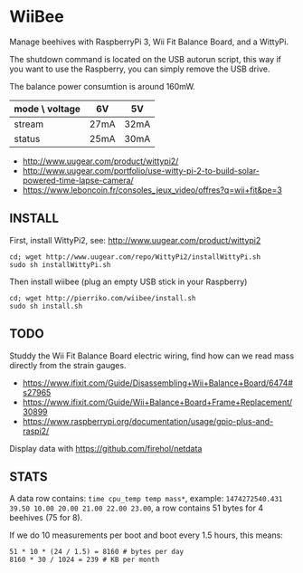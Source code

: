 WiiBee
======

Manage beehives with RaspberryPi 3, Wii Fit Balance Board, and a WittyPi.

The shutdown command is located on the USB autorun script, this way if you want
to use the Raspberry, you can simply remove the USB drive.

The balance power consumtion is around 160mW.

| mode \\ voltage |  6V  |  5V  |
| --------------- | ---- | ---- |
|    stream       | 27mA | 32mA |
|    status       | 25mA | 30mA |


* http://www.uugear.com/product/wittypi2/
* http://www.uugear.com/portfolio/use-witty-pi-2-to-build-solar-powered-time-lapse-camera/
* https://www.leboncoin.fr/consoles_jeux_video/offres?q=wii+fit&pe=3


INSTALL
-------

First, install WittyPi2, see: http://www.uugear.com/product/wittypi2
```
cd; wget http://www.uugear.com/repo/WittyPi2/installWittyPi.sh
sudo sh installWittyPi.sh
```

Then install wiibee (plug an empty USB stick in your Raspberry)
```
cd; wget http://pierriko.com/wiibee/install.sh
sudo sh install.sh
```


TODO
----

Studdy the Wii Fit Balance Board electric wiring,
find how can we read mass directly from the strain gauges.

* https://www.ifixit.com/Guide/Disassembling+Wii+Balance+Board/6474#s27965
* https://www.ifixit.com/Guide/Wii+Balance+Board+Frame+Replacement/30899
* https://www.raspberrypi.org/documentation/usage/gpio-plus-and-raspi2/

Display data with https://github.com/firehol/netdata


STATS
-----

A data row contains: `time cpu_temp temp mass*`, example:
`1474272540.431 39.50 10.00 20.00 21.00 22.00 23.00`, a row contains 51 bytes
for 4 beehives (75 for 8).

If we do 10 measurements per boot and boot every 1.5 hours, this means:
```
51 * 10 * (24 / 1.5) = 8160 # bytes per day
8160 * 30 / 1024 = 239 # KB per month
```
